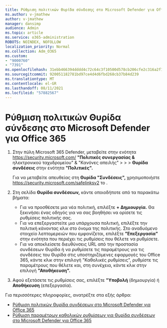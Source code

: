 ```yaml
---
title: Ρύθμιση πολιτικών Θυρίδα σύνδεσης στο Microsoft Defender για Office 365
ms.author: v-jmathew
author: v-jmathew
manager: dansimp
audience: Admin
ms.topic: article
ms.service: o365-administration
ROBOTS: NOINDEX, NOFOLLOW
localization_priority: Normal
ms.collection: Adm_O365
ms.custom:
- "9000760"
- "7391"
ms.openlocfilehash: 31ebb466394dddd4c72c64c3f10500d578cb206cfe2c316a2f12d9a34bff130d
ms.sourcegitcommit: 920051182781bd97ce4d4d6fbd268cb37b84d239
ms.translationtype: MT
ms.contentlocale: el-GR
ms.lasthandoff: 08/11/2021
ms.locfileid: "57882567"
---
```

# <a name="set-up-safe-link-policies-in-microsoft-defender-for-office-365"></a>Ρύθμιση πολιτικών Θυρίδα σύνδεσης στο Microsoft Defender για Office 365

1. Στην πύλη Microsoft 365 Defender, μεταβείτε στην ενότητα <https://security.microsoft.com/> **"Πολιτικές συνεργασίας &** ηλεκτρονικού ταχυδρομείου" & "Κανόνες απειλής" \>  \>  \> **Θυρίδα συνδέσεις** στην ενότητα **"Πολιτικές".**

   Για να μεταβείτε απευθείας στη **Θυρίδα "Συνδέσεις",** χρησιμοποιήστε <https://security.microsoft.com/safelinksv2> το .

2. Στη σελίδα **Θυρίδα συνδέσεων,** κάντε οποιοδήποτε από τα παρακάτω βήματα:
   - Για να προσθέσετε μια νέα πολιτική, επιλέξτε **+ Δημιουργία.** Θα ξεκινήσει ένας οδηγός για να σας βοηθήσει να ορίσετε τις ρυθμίσεις πολιτικής σας.
   - Για να επεξεργαστείτε μια υπάρχουσα πολιτική, επιλέξτε την πολιτική κάνοντας κλικ στο όνομα της πολιτικής. Στο αναδυόμενο στοιχείο λεπτομερειών που εμφανίζεται, επιλέξτε **"Επεξεργασία"** στην ενότητα που περιέχει τις ρυθμίσεις που θέλετε να ρυθμίσετε.
   - Για να αποκλείσετε διευθύνσεις URL από την προστασία συνδέσεων Θυρίδα ή να ρυθμίσετε τις παραμέτρους για τις συνδέσεις του Θυρίδα στις υποστηριζόμενες εφαρμογές του Office 365, κάντε κλικ στην επιλογή "Καθολικές ρυθμίσεις", ρυθμίστε τις παραμέτρους που θέλετε και, στη συνέχεια, κάντε κλικ στην επιλογή **"Αποθήκευση".**

3. Αφού εξετάσετε τις ρυθμίσεις σας, επιλέξτε **"Υποβολή** (δημιουργία) ή **Αποθήκευση** (επεξεργασία).

Για περισσότερες πληροφορίες, ανατρέξτε στα εξής άρθρα:

- [Ρύθμιση πολιτικών Θυρίδα συνδέσεων στο Microsoft Defender για Office 365](https://docs.microsoft.com/microsoft-365/security/office-365-security/set-up-safe-links-policies)
- [Ρύθμιση παραμέτρων καθολικών ρυθμίσεων για Θυρίδα συνδέσεων στο Microsoft Defender για Office 365](https://docs.microsoft.com/microsoft-365/security/office-365-security/configure-global-settings-for-safe-links)

